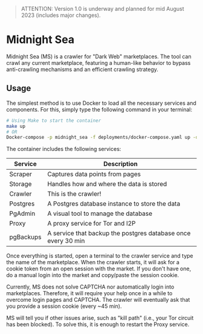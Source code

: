 > ATTENTION: Version 1.0 is underway and planned for mid August 2023 (includes major changes).

# Midnight Sea

Midnight Sea (MS) is a crawler for "Dark Web" marketplaces.
The tool can crawl any current marketplace, featuring a human-like behavior to bypass anti-crawling mechanisms and an efficient crawling strategy.

## Usage

The simplest method is to use Docker to load all the necessary services and components.
For this, simply type the following command in your terminal:

```bash
# Using Make to start the container
make up
# OR
Docker-compose -p midnight_sea -f deployments/docker-compose.yaml up -d --build
```

The container includes the following services:

| Service   | Description                                                   |
| --------- | ------------------------------------------------------------- |
| Scraper   | Captures data points from pages                               |
| Storage   | Handles how and where the data is stored                      |
| Crawler   | This is the crawler!                                          |
| Postgres  | A Postgres database instance to store the data                |
| PgAdmin   | A visual tool to manage the database                          |
| Proxy     | A proxy service for Tor and I2P                               |
| pgBackups | A service that backup the postgres database once every 30 min |

Once everything is started, open a terminal to the crawler service and type the name of the marketplace.
When the crawler starts, it will ask for a cookie token from an open session with the market. If you don't have one, do a manual login into the market and copy/paste the session cookie.

Currently, MS does not solve CAPTCHA nor automatically login into marketplaces. Therefore, it will require your help once in a while to overcome login pages and CAPTCHA. The crawler will eventually ask that you provide a session cookie (every ~45 min).

MS will tell you if other issues arise, such as "kill path" (i.e., your Tor circuit has been blocked). To solve this, it is enough to restart the Proxy service.
